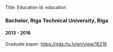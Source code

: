Title: Education
id: education

### Bachelor, Riga Technical University, Riga

#### 2013 - 2016

Graduate paper: <a href="https://nda.rtu.lv/en/view/16218" target="_blank" class="content-link">https://nda.rtu.lv/en/view/16218</a>
